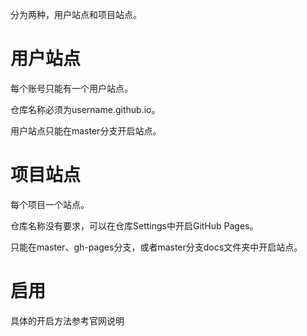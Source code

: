 分为两种，用户站点和项目站点。

# 用户站点

每个账号只能有一个用户站点。

仓库名称必须为username.github.io。

用户站点只能在master分支开启站点。

# 项目站点

每个项目一个站点。

仓库名称没有要求，可以在仓库Settings中开启GitHub Pages。

只能在master、gh-pages分支，或者master分支docs文件夹中开启站点。

# 启用

具体的开启方法参考官网说明